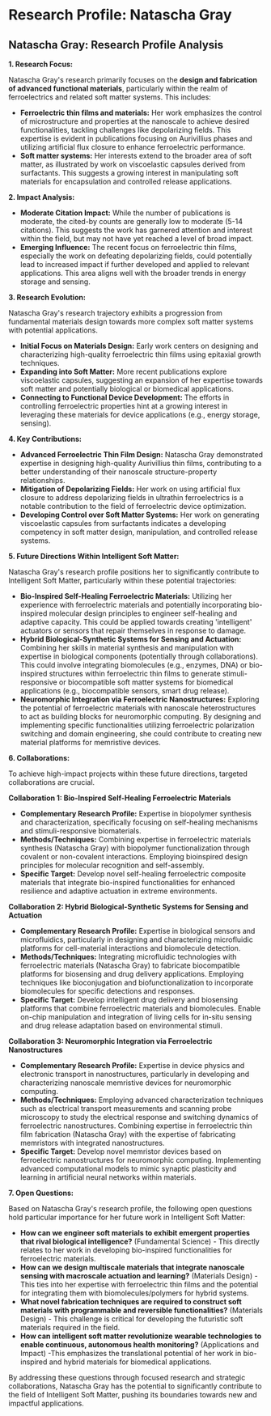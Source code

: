 # Research Profile: Natascha Gray

## Natascha Gray: Research Profile Analysis 

**1. Research Focus:**

Natascha Gray's research primarily focuses on the **design and fabrication of advanced functional materials**, particularly within the realm of ferroelectrics and related soft matter systems. This includes:

* **Ferroelectric thin films and materials:**  Her work emphasizes the control of microstructure and properties at the nanoscale to achieve desired functionalities, tackling challenges like depolarizing fields. This expertise is evident in publications focusing on Aurivillius phases and utilizing artificial flux closure to enhance ferroelectric performance.
* **Soft matter systems:**  Her interests extend to the broader area of soft matter, as illustrated by work on viscoelastic capsules derived from surfactants. This suggests a growing interest in manipulating soft materials for encapsulation and controlled release applications.

**2. Impact Analysis:**

* **Moderate Citation Impact:** While the number of publications is moderate, the cited-by counts are generally low to moderate (5-14 citations). This suggests the work has garnered attention and interest within the field, but may not have yet reached a level of broad impact. 
* **Emerging Influence:**  The recent focus on ferroelectric thin films, especially the work on defeating depolarizing fields, could potentially lead to increased impact if further developed and applied to relevant applications. This area aligns well with the broader trends in energy storage and sensing.


**3. Research Evolution:**

Natascha Gray's research trajectory exhibits a progression from fundamental materials design towards more complex soft matter systems with potential applications. 

* **Initial Focus on Materials Design:** Early work centers on designing and characterizing high-quality ferroelectric thin films using epitaxial growth techniques.
* **Expanding into Soft Matter:** More recent publications explore viscoelastic capsules, suggesting an expansion of her expertise towards soft matter and potentially biological or biomedical applications.
* **Connecting to Functional Device Development:** The efforts in controlling ferroelectric properties hint at a growing interest in leveraging these materials for device applications (e.g., energy storage, sensing).


**4. Key Contributions:**

* **Advanced Ferroelectric Thin Film Design:** Natascha Gray demonstrated expertise in designing high-quality Aurivillius thin films, contributing to a better understanding of their nanoscale structure-property relationships.
* **Mitigation of Depolarizing Fields:** Her work on using artificial flux closure to address depolarizing fields in ultrathin ferroelectrics is a notable contribution to the field of ferroelectric device optimization.
* **Developing Control over Soft Matter Systems:**  Her work on generating viscoelastic capsules from surfactants indicates a developing competency in soft matter design, manipulation, and controlled release systems.

**5. Future Directions Within Intelligent Soft Matter:**

Natascha Gray's research profile positions her to significantly contribute to Intelligent Soft Matter, particularly within these potential trajectories:

* **Bio-Inspired Self-Healing Ferroelectric Materials:** Utilizing her experience with ferroelectric materials and potentially incorporating bio-inspired molecular design principles to engineer self-healing and adaptive capacity. This could be applied towards creating 'intelligent' actuators or sensors that repair themselves in response to damage. 
* **Hybrid Biological-Synthetic Systems for Sensing and Actuation:** Combining her skills in material synthesis and manipulation with expertise in biological components (potentially through collaborations). This could involve integrating biomolecules (e.g., enzymes, DNA) or bio-inspired structures within ferroelectric thin films to generate stimuli-responsive or biocompatible soft matter systems for biomedical applications (e.g., biocompatible sensors, smart drug release).
* **Neuromorphic Integration via Ferroelectric Nanostructures:** Exploring the potential of ferroelectric materials with nanoscale heterostructures to act as building blocks for neuromorphic computing. By designing and implementing specific functionalities utilizing ferroelectric polarization switching and domain engineering, she could contribute to creating new material platforms for memristive devices. 


**6. Collaborations:**

To achieve high-impact projects within these future directions, targeted collaborations are crucial. 

**Collaboration 1: Bio-Inspired Self-Healing Ferroelectric Materials**

* **Complementary Research Profile:** Expertise in biopolymer synthesis and characterization, specifically focusing on self-healing mechanisms and stimuli-responsive biomaterials. 
* **Methods/Techniques:** Combining expertise in ferroelectric materials synthesis (Natascha Gray) with biopolymer functionalization through covalent or non-covalent interactions. Employing bioinspired design principles for molecular recognition and self-assembly. 
* **Specific Target:** Develop novel self-healing ferroelectric composite materials that integrate bio-inspired functionalities for enhanced resilience and adaptive actuation in extreme environments.

**Collaboration 2: Hybrid Biological-Synthetic Systems for Sensing and Actuation**

* **Complementary Research Profile:** Expertise in biological sensors and microfluidics, particularly in designing and characterizing microfluidic platforms for cell-material interactions and biomolecule detection.
* **Methods/Techniques:** Integrating microfluidic technologies with ferroelectric materials (Natascha Gray) to fabricate biocompatible platforms for biosensing and drug delivery applications.  Employing techniques like bioconjugation and biofunctionalization to incorporate biomolecules for specific detections and responses.
* **Specific Target:** Develop intelligent drug delivery and biosensing platforms that combine ferroelectric materials and biomolecules. Enable on-chip manipulation and integration of living cells for in-situ sensing and drug release adaptation based on environmental stimuli.

**Collaboration 3: Neuromorphic Integration via Ferroelectric Nanostructures**

* **Complementary Research Profile:** Expertise in device physics and electronic transport in nanostructures, particularly in developing and characterizing nanoscale memristive devices for neuromorphic computing. 
* **Methods/Techniques:** Employing advanced characterization techniques such as electrical transport measurements and scanning probe microscopy to study the electrical response and switching dynamics of ferroelectric nanostructures. Combining expertise in ferroelectric thin film fabrication (Natascha Gray) with the expertise of fabricating memristors with integrated nanostructures. 
* **Specific Target:** Develop novel memristor devices based on ferroelectric nanostructures for neuromorphic computing. Implementing advanced computational models to mimic synaptic plasticity and learning in artificial neural networks within materials.



**7. Open Questions:**

Based on Natascha Gray's research profile, the following open questions hold particular importance for her future work in Intelligent Soft Matter:

* **How can we engineer soft materials to exhibit emergent properties that rival biological intelligence?** (Fundamental Science) -  This directly relates to her work in developing bio-inspired functionalities for ferroelectric materials.
* **How can we design multiscale materials that integrate nanoscale sensing with macroscale actuation and learning?** (Materials Design) - This ties into her expertise with ferroelectric thin films and the potential for integrating them with biomolecules/polymers for hybrid systems. 
* **What novel fabrication techniques are required to construct soft materials with programmable and reversible functionalities?** (Materials Design) - This challenge is critical for developing the futuristic soft materials required in the field.
* **How can intelligent soft matter revolutionize wearable technologies to enable continuous, autonomous health monitoring?** (Applications and Impact) -This emphasizes the translational potential of her work in bio-inspired and hybrid materials for biomedical applications.


By addressing these questions through focused research and strategic collaborations, Natascha Gray has the potential to significantly contribute to the field of Intelligent Soft Matter, pushing its boundaries towards new and impactful applications. 
